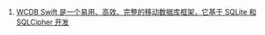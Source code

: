 1. [WCDB Swift 是一个易用、高效、完整的移动数据库框架，它基于 SQLite 和 SQLCipher 开发](https://github.com/Tencent/wcdb/wiki/Swift-%E5%85%B3%E4%BA%8E%20WCDB%20Swift)
